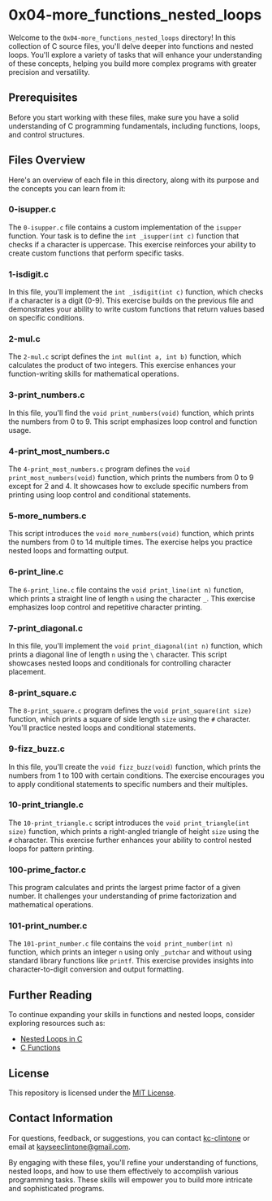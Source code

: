 # 0x04-more_functions_nested_loops

Welcome to the `0x04-more_functions_nested_loops` directory! In this collection of C source files, you'll delve deeper into functions and nested loops. You'll explore a variety of tasks that will enhance your understanding of these concepts, helping you build more complex programs with greater precision and versatility.

## Prerequisites

Before you start working with these files, make sure you have a solid understanding of C programming fundamentals, including functions, loops, and control structures.

## Files Overview

Here's an overview of each file in this directory, along with its purpose and the concepts you can learn from it:

### 0-isupper.c

The `0-isupper.c` file contains a custom implementation of the `isupper` function. Your task is to define the `int _isupper(int c)` function that checks if a character is uppercase. This exercise reinforces your ability to create custom functions that perform specific tasks.

### 1-isdigit.c

In this file, you'll implement the `int _isdigit(int c)` function, which checks if a character is a digit (0-9). This exercise builds on the previous file and demonstrates your ability to write custom functions that return values based on specific conditions.

### 2-mul.c

The `2-mul.c` script defines the `int mul(int a, int b)` function, which calculates the product of two integers. This exercise enhances your function-writing skills for mathematical operations.

### 3-print_numbers.c

In this file, you'll find the `void print_numbers(void)` function, which prints the numbers from 0 to 9. This script emphasizes loop control and function usage.

### 4-print_most_numbers.c

The `4-print_most_numbers.c` program defines the `void print_most_numbers(void)` function, which prints the numbers from 0 to 9 except for 2 and 4. It showcases how to exclude specific numbers from printing using loop control and conditional statements.

### 5-more_numbers.c

This script introduces the `void more_numbers(void)` function, which prints the numbers from 0 to 14 multiple times. The exercise helps you practice nested loops and formatting output.

### 6-print_line.c

The `6-print_line.c` file contains the `void print_line(int n)` function, which prints a straight line of length `n` using the character `_`. This exercise emphasizes loop control and repetitive character printing.

### 7-print_diagonal.c

In this file, you'll implement the `void print_diagonal(int n)` function, which prints a diagonal line of length `n` using the `\` character. This script showcases nested loops and conditionals for controlling character placement.

### 8-print_square.c

The `8-print_square.c` program defines the `void print_square(int size)` function, which prints a square of side length `size` using the `#` character. You'll practice nested loops and conditional statements.

### 9-fizz_buzz.c

In this file, you'll create the `void fizz_buzz(void)` function, which prints the numbers from 1 to 100 with certain conditions. The exercise encourages you to apply conditional statements to specific numbers and their multiples.

### 10-print_triangle.c

The `10-print_triangle.c` script introduces the `void print_triangle(int size)` function, which prints a right-angled triangle of height `size` using the `#` character. This exercise further enhances your ability to control nested loops for pattern printing.

### 100-prime_factor.c

This program calculates and prints the largest prime factor of a given number. It challenges your understanding of prime factorization and mathematical operations.

### 101-print_number.c

The `101-print_number.c` file contains the `void print_number(int n)` function, which prints an integer `n` using only `_putchar` and without using standard library functions like `printf`. This exercise provides insights into character-to-digit conversion and output formatting.

## Further Reading

To continue expanding your skills in functions and nested loops, consider exploring resources such as:

- [Nested Loops in C](https://www.learn-c.org/nested-loops)
- [C Functions](https://www.learn-c.org/functions)

## License

This repository is licensed under the [MIT License](LICENSE).

## Contact Information

For questions, feedback, or suggestions, you can contact [kc-clintone](https://github.com/kc-clintone) or email at kayseeclintone@gmail.com.

By engaging with these files, you'll refine your understanding of functions, nested loops, and how to use them effectively to accomplish various programming tasks. These skills will empower you to build more intricate and sophisticated programs.
